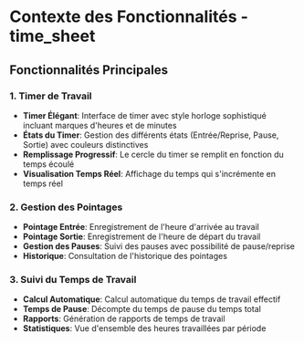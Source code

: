 # Contexte des Fonctionnalités - time_sheet

## Fonctionnalités Principales

### 1. Timer de Travail
- **Timer Élégant**: Interface de timer avec style horloge sophistiqué incluant marques d'heures et de minutes
- **États du Timer**: Gestion des différents états (Entrée/Reprise, Pause, Sortie) avec couleurs distinctives
- **Remplissage Progressif**: Le cercle du timer se remplit en fonction du temps écoulé
- **Visualisation Temps Réel**: Affichage du temps qui s'incrémente en temps réel

### 2. Gestion des Pointages
- **Pointage Entrée**: Enregistrement de l'heure d'arrivée au travail
- **Pointage Sortie**: Enregistrement de l'heure de départ du travail
- **Gestion des Pauses**: Suivi des pauses avec possibilité de pause/reprise
- **Historique**: Consultation de l'historique des pointages

### 3. Suivi du Temps de Travail
- **Calcul Automatique**: Calcul automatique du temps de travail effectif
- **Temps de Pause**: Décompte du temps de pause du temps total
- **Rapports**: Génération de rapports de temps de travail
- **Statistiques**: Vue d'ensemble des heures travaillées par période
